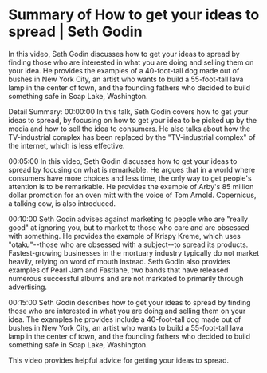 # Summary of How to get your ideas to spread | Seth Godin

In this video, Seth Godin discusses how to get your ideas to spread by finding those who are interested in what you are doing and selling them on your idea. He provides the examples of a 40-foot-tall dog made out of bushes in New York City, an artist who wants to build a 55-foot-tall lava lamp in the center of town, and the founding fathers who decided to build something safe in Soap Lake, Washington.

Detail Summary: 
00:00:00
In this talk, Seth Godin covers how to get your ideas to spread, by focusing on how to get your idea to be picked up by the media and how to sell the idea to consumers. He also talks about how the TV-industrial complex has been replaced by the "TV-industrial complex" of the internet, which is less effective.

00:05:00
In this video, Seth Godin discusses how to get your ideas to spread by focusing on what is remarkable. He argues that in a world where consumers have more choices and less time, the only way to get people's attention is to be remarkable. He provides the example of Arby's 85 million dollar promotion for an oven mitt with the voice of Tom Arnold. Copernicus, a talking cow, is also introduced.

00:10:00
Seth Godin advises against marketing to people who are "really good" at ignoring you, but to market to those who care and are obsessed with something. He provides the example of Krispy Kreme, which uses "otaku"--those who are obsessed with a subject--to spread its products. Fastest-growing businesses in the mortuary industry typically do not market heavily, relying on word of mouth instead. Seth Godin also provides examples of Pearl Jam and Fastlane, two bands that have released numerous successful albums and are not marketed to primarily through advertising.

00:15:00
Seth Godin describes how to get your ideas to spread by finding those who are interested in what you are doing and selling them on your idea. The examples he provides include a 40-foot-tall dog made out of bushes in New York City, an artist who wants to build a 55-foot-tall lava lamp in the center of town, and the founding fathers who decided to build something safe in Soap Lake, Washington.

This video provides helpful advice for getting your ideas to spread.

